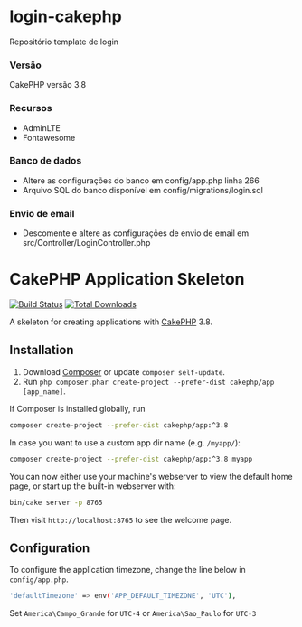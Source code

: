 # login-cakephp
Repositório template de login

### Versão
CakePHP versão 3.8

### Recursos
  - AdminLTE
  - Fontawesome
  
### Banco de dados
  - Altere as configurações do banco em config/app.php linha 266
  - Arquivo SQL do banco disponível em config/migrations/login.sql

### Envio de email
  - Descomente e altere as configurações de envio de email em src/Controller/LoginController.php
  
# CakePHP Application Skeleton

[![Build Status](https://img.shields.io/travis/cakephp/app/master.svg?style=flat-square)](https://travis-ci.org/cakephp/app)
[![Total Downloads](https://img.shields.io/packagist/dt/cakephp/app.svg?style=flat-square)](https://packagist.org/packages/cakephp/app)

A skeleton for creating applications with [CakePHP](https://cakephp.org) 3.8.

## Installation

1. Download [Composer](https://getcomposer.org/doc/00-intro.md) or update `composer self-update`.
2. Run `php composer.phar create-project --prefer-dist cakephp/app [app_name]`.

If Composer is installed globally, run

```bash
composer create-project --prefer-dist cakephp/app:^3.8
```

In case you want to use a custom app dir name (e.g. `/myapp/`):

```bash
composer create-project --prefer-dist cakephp/app:^3.8 myapp
```

You can now either use your machine's webserver to view the default home page, or start
up the built-in webserver with:

```bash
bin/cake server -p 8765
```

Then visit `http://localhost:8765` to see the welcome page.

## Configuration

To configure the application timezone, change the line below in `config/app.php`.
```bash
'defaultTimezone' => env('APP_DEFAULT_TIMEZONE', 'UTC'),
```

Set `America\Campo_Grande` for `UTC-4` or `America\Sao_Paulo` for `UTC-3`
